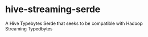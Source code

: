 hive-streaming-serde
====================

A Hive Typebytes Serde that seeks to be compatible with Hadoop Streaming Typedbytes